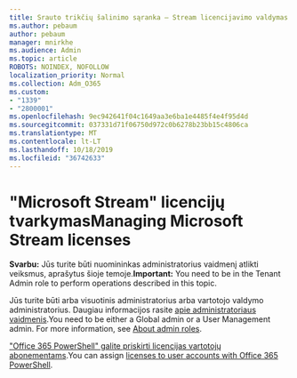 ```yaml
---
title: Srauto trikčių šalinimo sąranka – Stream licencijavimo valdymas
ms.author: pebaum
author: pebaum
manager: mnirkhe
ms.audience: Admin
ms.topic: article
ROBOTS: NOINDEX, NOFOLLOW
localization_priority: Normal
ms.collection: Adm_O365
ms.custom:
- "1339"
- "2800001"
ms.openlocfilehash: 9ec942641f04c1649aa3e6ba1e4485f4e4f95d4d
ms.sourcegitcommit: 037331d71f06750d972c0b6278b23bb15c4806ca
ms.translationtype: MT
ms.contentlocale: lt-LT
ms.lasthandoff: 10/18/2019
ms.locfileid: "36742633"
---
```

# <a name="managing-microsoft-stream-licenses"></a><span data-ttu-id="04eec-102">"Microsoft Stream" licencijų tvarkymas</span><span class="sxs-lookup"><span data-stu-id="04eec-102">Managing Microsoft Stream licenses</span></span>

<span data-ttu-id="04eec-103">**Svarbu:** Jūs turite būti nuomininkas administratorius vaidmenį atlikti veiksmus, aprašytus šioje temoje.</span><span class="sxs-lookup"><span data-stu-id="04eec-103">**Important:** You need to be in the Tenant Admin role to perform operations described in this topic.</span></span>

<span data-ttu-id="04eec-104">Jūs turite būti arba visuotinis administratorius arba vartotojo valdymo administratorius. Daugiau informacijos rasite [apie administratoriaus vaidmenis](https://docs.microsoft.com/office365/admin/add-users/about-admin-roles).</span><span class="sxs-lookup"><span data-stu-id="04eec-104">You need to be either a Global admin or a User Management admin. For more information, see [About admin roles](https://docs.microsoft.com/office365/admin/add-users/about-admin-roles).</span></span>

<span data-ttu-id="04eec-105">["Office 365 PowerShell" galite priskirti licencijas vartotojų abonementams](https://go.microsoft.com/fwlink/p/?linkid=850410).</span><span class="sxs-lookup"><span data-stu-id="04eec-105">You can assign [licenses to user accounts with Office 365 PowerShell](https://go.microsoft.com/fwlink/p/?linkid=850410).</span></span>
